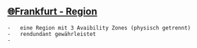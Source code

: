

## [🌐Frankfurt - Region](https://docs.aws.amazon.com/sdkref/latest/guide/feature-region.html)

    -   eine Region mit 3 Avaibility Zones (physisch getrennt)
    -   rendundant gewährleistet
    -   